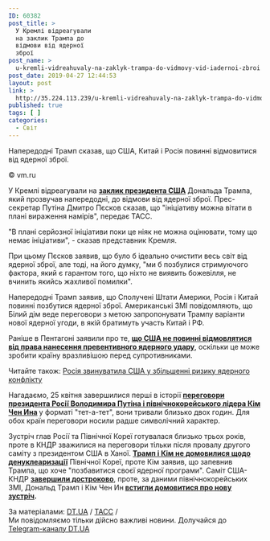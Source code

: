 ```yaml
---
ID: 60382
post_title: >
  У Кремлі відреагували
  на заклик Трампа до
  відмови від ядерної
  зброї
post_name: >
  u-kremli-vidreahuvaly-na-zaklyk-trampa-do-vidmovy-vid-iadernoi-zbroi
post_date: 2019-04-27 12:44:53
layout: post
link: >
  http://35.224.113.239/u-kremli-vidreahuvaly-na-zaklyk-trampa-do-vidmovy-vid-iadernoi-zbroi/
published: true
tags: [ ]
categories:
  - Світ
---
```

<div class="summary" itemprop="alternativeHeadline">
<p>Напередодні Трамп сказав, що США, Китай і Росія повинні відмовитися від ядерної зброї.</p>
</div>
<div class="bottom_block">
<div class="picture">
<div class="top_photo top">
<div class="frame_image"> <img class="img" src="https://image.zn.ua/media/images/645x426/Mar2016/144138.jpg" alt title="Дмитрий Песков"></div>
<span class="photo_descr"> <span class="source 1">© vm.ru</span></span></div>
</div>
<div class="article_body">
<div class="text">
<p dir="ltr">У Кремлі відреагували на <strong><a href="https://zn.ua/WORLD/ssha-kitay-i-rf-dolzhny-otkazatsya-ot-yadernogo-oruzhiya-tramp-316043_.html" target="_blank" rel="noopener noreferrer">заклик президента США</a></strong> Дональда Трампа, який прозвучав напередодні, до відмови від ядерної зброї. Прес-секретар Путіна Дмитро Пєсков сказав, що "ініціативу можна вітати в плані вираження намірів", передає ТАСС.</p>
<p dir="ltr">"В плані серйозної ініціативи поки це ніяк не можна оцінювати, тому що немає ініціативи", - сказав представник Кремля.</p>
<p dir="ltr">При цьому Пєсков заявив, що було б ідеально очистити весь світ від ядерної зброї, але тоді, на його думку, "ми б позбулися стримуючого фактора, який є гарантом того, що ніхто не виявить божевілля, не вчинить якийсь жахливої помилки".</p>
<p dir="ltr">Напередодні Трамп заявив, що Сполучені Штати Америки, Росія і Китай повинні позбутися ядерної зброї. Американські ЗМІ повідомляють, що Білий дім веде переговори з метою запропонувати Трампу варіанти нової ядерної угоди, в якій братимуть участь Китай і РФ.</p>
<p dir="ltr"><span>Раніше в Пентагоні заявили про те,&nbsp;</span><strong><a href="https://dt.ua/WORLD/u-pentagoni-vimagayut-zalishiti-za-ssha-pravo-na-preventivniy-yaderniy-udar-305632_.html" target="_blank" rel="noopener noreferrer">що США не повинні відмовлятися від права нанесення превентивного ядерного удару</a></strong><span>, оскільки це може зробити країну вразливішою перед супротивниками.</span></p> <div class="article_attached acenter">Читайте також: <a href="https://dt.ua/WORLD/rosiya-zvinuvatila-ssha-u-zbilshenni-riziku-yadernogo-konfliktu-309817_.html">Росія звинуватила США у збільшенні ризику ядерного конфлікту</a></div>
<p dir="ltr"><span>Нагадаємо, 25 квітня завершилися перші в історії&nbsp;</span><strong><a href="https://dt.ua/WORLD/peregovori-kim-chen-ina-z-putinim-zakinchilisya-nichim-309644_.html" target="_blank" rel="noopener noreferrer">переговори президента Росії Володимира Путіна і північнокорейського лідера Кім Чен Ина</a>&nbsp;</strong><span>у форматі "тет-а-тет", вони тривали близько двох годин. Для обох країн переговори носили радше символічний характер.</span></p>
<p dir="ltr"><span>Зустріч глав Росії та Північної Кореї готувалася близько трьох років, проте в КНДР зважилися на переговори тільки після провалу другого саміту з президентом США в Ханої.&nbsp;</span><strong><a href="https://dt.ua/WORLD/tramp-i-kim-chen-in-ne-dosyagli-ugodi-pro-denuklearizaciyu-304144_.html" target="_blank" rel="noopener noreferrer">Трамп і Кім не домовилися щодо денуклеаризації</a></strong><span>&nbsp;Північної Кореї, проте Кім заявив, що запевнив Трампа, що хоче "позбавитися своєї ядерної програми". Саміт США-КНДР&nbsp;</span><strong><a href="https://dt.ua/WORLD/kongres-shvaliv-rishennya-trampa-dostrokovo-perervati-hanoyskiy-samit-304258_.html" target="_blank" rel="noopener noreferrer">завершили достроково</a></strong><span>, проте, за даними північнокорейських ЗМІ, Дональд Трамп і Кім Чен Ин</span><strong>&nbsp;<a href="https://dt.ua/WORLD/tramp-ta-kim-chen-in-vstigli-domovitisya-pro-novu-zustrich-ctak-304261_.html" target="_blank" rel="noopener noreferrer">встигли домовитися про нову зустріч</a>.</strong></p>
</div>
</div>
<span class="link"><span class="source_caption">За матеріалами: <a href="https://dt.ua/go/aHR0cDovL3puLnVhLw==" target="_blank" rel="nofollow noopener noreferrer">DT.UA</a> <span class="divider">/</span> <a href="https://dt.ua/go/aHR0cDovL3Rhc3MucnUv" target="_blank" rel="nofollow noopener noreferrer">ТАСС</a> <span class="divider">/</span></span></span>
<div class="telegram">Ми повідомляємо тільки дійсно важливі новини. Долучайся до <a href="https://t.me/znua_live">Telegram-каналу DT.UA</a></div> </div>
